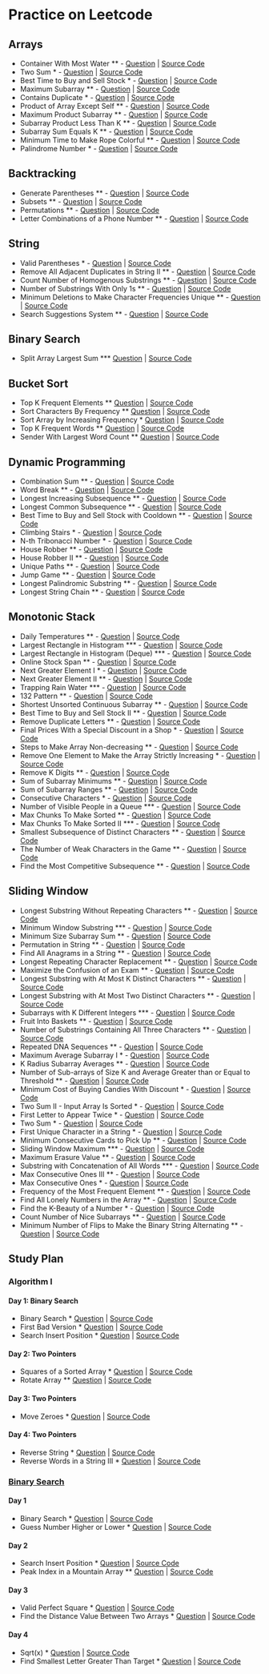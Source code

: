 # Practice on Leetcode
## Arrays
- Container With Most Water ** - [Question](https://leetcode.com/problems/container-with-most-water/) | [Source Code](./arrays/container-with-most-water/main.go)
- Two Sum * - [Question](https://leetcode.com/problems/two-sum/) | [Source Code](./arrays/two-sum/main.go)
- Best Time to Buy and Sell Stock * - [Question](https://leetcode.com/problems/best-time-to-buy-and-sell-stock/) | [Source Code](./arrays/best-time-to-buy-and-sell-stock/main.go)
- Maximum Subarray ** - [Question](https://leetcode.com/problems/maximum-subarray/) | [Source Code](./arrays/maximum-subarray/main.go)
- Contains Duplicate * - [Question](https://leetcode.com/problems/contains-duplicate/) | [Source Code](./arrays/contains-duplicate/main.go)
- Product of Array Except Self ** - [Question](https://leetcode.com/problems/product-of-array-except-self/) | [Source Code](./arrays/product-of-array-except-self/main.go)
- Maximum Product Subarray ** - [Question](https://leetcode.com/problems/maximum-product-subarray/) | [Source Code](./arrays/maximum-product-subarray/main.go)
- Subarray Product Less Than K ** - [Question](https://leetcode.com/problems/subarray-product-less-than-k/) | [Source Code](./arrays/subarray-product-less-than-k/main.go)
- Subarray Sum Equals K ** - [Question](https://leetcode.com/problems/subarray-sum-equals-k/) | [Source Code](./arrays/subarray-sum-equals-k/main.go)
- Minimum Time to Make Rope Colorful ** - [Question](https://leetcode.com/problems/minimum-time-to-make-rope-colorful/) | [Source Code](./arrays/minimum-time-to-make-rope-colorful/main.go)
- Palindrome Number * - [Question](https://leetcode.com/problems/palindrome-number/) | [Source Code](./arrays/palindrome-number/main.go)

## Backtracking
- Generate Parentheses ** - [Question](https://leetcode.com/problems/generate-parentheses/) | [Source Code](backtracking/generate-parentheses/main.go)
- Subsets ** - [Question](https://leetcode.com/problems/subsets/) | [Source Code](backtracking/subsets/main.go)
- Permutations ** - [Question](https://leetcode.com/problems/permutations/) | [Source Code](backtracking/permutations/main.go)
- Letter Combinations of a Phone Number ** - [Question](https://leetcode.com/problems/letter-combinations-of-a-phone-number/) | [Source Code](backtracking/letter-combinations-of-a-phone-number/main.go)

## String
- Valid Parentheses * - [Question](https://leetcode.com/problems/valid-parentheses/) | [Source Code](string/valid-parentheses/main.go)
- Remove All Adjacent Duplicates in String II ** - [Question](https://leetcode.com/problems/remove-all-adjacent-duplicates-in-string-ii/) | [Source Code](string/remove-all-adjacent-duplicates-in-string-ii/main.go)
- Count Number of Homogenous Substrings ** - [Question](https://leetcode.com/problems/count-number-of-homogenous-substrings/) | [Source Code](string/count-number-of-homogenous-substrings/main.go)
- Number of Substrings With Only 1s ** - [Question](https://leetcode.com/problems/number-of-substrings-with-only-1s/) | [Source Code](string/number-of-substrings-with-only-1s/main.go)
- Minimum Deletions to Make Character Frequencies Unique ** - [Question](https://leetcode.com/problems/minimum-deletions-to-make-character-frequencies-unique/) | [Source Code](string/minimum-deletions-to-make-character-frequencies-unique/main.go)
- Search Suggestions System ** - [Question](https://leetcode.com/problems/search-suggestions-system/) | [Source Code](string/search-suggestions-system/main.go)

## Binary Search
- Split Array Largest Sum *** [Question](https://leetcode.com/problems/split-array-largest-sum/) | [Source Code](binary-search/split-array-largest-sum/main.go)

## Bucket Sort
- Top K Frequent Elements ** [Question](https://leetcode.com/problems/top-k-frequent-elements/) | [Source Code](bucket-sort/top-k-frequent-elements/main.go)
- Sort Characters By Frequency ** [Question](https://leetcode.com/problems/sort-characters-by-frequency/) | [Source Code](bucket-sort/sort-characters-by-frequency/main.go)
- Sort Array by Increasing Frequency * [Question](https://leetcode.com/problems/sort-array-by-increasing-frequency/) | [Source Code](bucket-sort/sort-array-by-increasing-frequency/main.go)
- Top K Frequent Words ** [Question](https://leetcode.com/problems/top-k-frequent-words/) | [Source Code](bucket-sort/top-k-frequent-words/main.go)
- Sender With Largest Word Count ** [Question](https://leetcode.com/problems/sender-with-largest-word-count/) | [Source Code](bucket-sort/sender-with-largest-word-count/main.go)

## Dynamic Programming
- Combination Sum ** - [Question](https://leetcode.com/problems/combination-sum/) | [Source Code](dynamic-programming/combination-sum/main.go)
- Word Break ** - [Question](https://leetcode.com/problems/word-break/) | [Source Code](dynamic-programming/word-break/main.go)
- Longest Increasing Subsequence ** - [Question](https://leetcode.com/problems/longest-increasing-subsequence/) | [Source Code](dynamic-programming/longest-increasing-subsequence/main.go)
- Longest Common Subsequence ** - [Question](https://leetcode.com/problems/longest-common-subsequence/) | [Source Code](dynamic-programming/longest-common-subsequence/main.go)
- Best Time to Buy and Sell Stock with Cooldown ** - [Question](https://leetcode.com/problems/best-time-to-buy-and-sell-stock-with-cooldown/) | [Source Code](dynamic-programming/best-time-to-buy-and-sell-stock-with-cooldown/main.go)
- Climbing Stairs * - [Question](https://leetcode.com/problems/climbing-stairs/) | [Source Code](dynamic-programming/climbing-stairs/main.go)
- N-th Tribonacci Number * - [Question](https://leetcode.com/problems/n-th-tribonacci-number/) | [Source Code](dynamic-programming/n-th-tribonacci-number/main.go)
- House Robber ** - [Question](https://leetcode.com/problems/house-robber/) | [Source Code](dynamic-programming/house-robber/main.go)
- House Robber II ** - [Question](https://leetcode.com/problems/house-robber-ii/) | [Source Code](dynamic-programming/house-robber-ii/main.go)
- Unique Paths ** - [Question](https://leetcode.com/problems/unique-paths/) | [Source Code](dynamic-programming/unique-paths/main.go)
- Jump Game ** - [Question](https://leetcode.com/problems/jump-game/) | [Source Code](dynamic-programming/jump-game/main.go)
- Longest Palindromic Substring ** - [Question](https://leetcode.com/problems/longest-palindromic-substring/) | [Source Code](dynamic-programming/longest-palindromic-substring/main.go)
- Longest String Chain ** - [Question](https://leetcode.com/problems/longest-string-chain/) | [Source Code](dynamic-programming/longest-string-chain/main.go)

## Monotonic Stack
- Daily Temperatures ** - [Question](https://leetcode.com/problems/daily-temperatures/) | [Source Code](monotonic_stack/daily-temperatures/main.go)
- Largest Rectangle in Histogram *** - [Question](https://leetcode.com/problems/largest-rectangle-in-histogram/) | [Source Code](monotonic_stack/largest-rectangle-in-histogram/main_stack.go)
- Largest Rectangle in Histogram (Deque) *** - [Question](https://leetcode.com/problems/largest-rectangle-in-histogram/) | [Source Code](monotonic_stack/largest-rectangle-in-histogram/main_deque.go)
- Online Stock Span ** - [Question](https://leetcode.com/problems/online-stock-span/) | [Source Code](monotonic_stack/online-stock-span/main.go)
- Next Greater Element I * - [Question](https://leetcode.com/problems/next-greater-element-i/) | [Source Code](monotonic_stack/next-greater-element-i/main.go)
- Next Greater Element II ** - [Question](https://leetcode.com/problems/next-greater-element-ii/) | [Source Code](monotonic_stack/next-greater-element-ii/main.go)
- Trapping Rain Water *** - [Question](https://leetcode.com/problems/trapping-rain-water/) | [Source Code](monotonic_stack/trapping-rain-water/main.go)
- 132 Pattern ** - [Question](https://leetcode.com/problems/132-pattern/) | [Source Code](monotonic_stack/132-pattern/main.go)
- Shortest Unsorted Continuous Subarray ** - [Question](https://leetcode.com/problems/shortest-unsorted-continuous-subarray/) | [Source Code](monotonic_stack/shortest-unsorted-continuous-subarray/main.go)
- Best Time to Buy and Sell Stock II ** - [Question](https://leetcode.com/problems/best-time-to-buy-and-sell-stock-ii/) | [Source Code](monotonic_stack/best-time-to-buy-and-sell-stock-ii/main.go)
- Remove Duplicate Letters ** - [Question](https://leetcode.com/problems/remove-duplicate-letters/) | [Source Code](monotonic_stack/remove-duplicate-letters/main.go)
- Final Prices With a Special Discount in a Shop * - [Question](https://leetcode.com/problems/final-prices-with-a-special-discount-in-a-shop/) | [Source Code](monotonic_stack/final-prices-with-a-special-discount-in-a-shop/main.go)
- Steps to Make Array Non-decreasing ** - [Question](https://leetcode.com/problems/steps-to-make-array-non-decreasing/) | [Source Code](monotonic_stack/steps-to-make-array-non-decreasing/main.go)
- Remove One Element to Make the Array Strictly Increasing * - [Question](https://leetcode.com/problems/remove-one-element-to-make-the-array-strictly-increasing/) | [Source Code](monotonic_stack/remove-one-element-to-make-the-array-strictly-increasing/main.go)
- Remove K Digits ** - [Question](https://leetcode.com/problems/remove-k-digits/) | [Source Code](monotonic_stack/remove-k-digits/main.go)
- Sum of Subarray Minimums ** - [Question](https://leetcode.com/problems/sum-of-subarray-minimums/) | [Source Code](monotonic_stack/sum-of-subarray-minimums/main.go)
- Sum of Subarray Ranges ** - [Question](https://leetcode.com/problems/sum-of-subarray-ranges/) | [Source Code](monotonic_stack/sum-of-subarray-ranges/main.go)
- Consecutive Characters * - [Question](https://leetcode.com/problems/consecutive-characters/) | [Source Code](monotonic_stack/consecutive-characters/main.go)
- Number of Visible People in a Queue *** - [Question](https://leetcode.com/problems/number-of-visible-people-in-a-queue/) | [Source Code](monotonic_stack/number-of-visible-people-in-a-queue/main.go)
- Max Chunks To Make Sorted ** - [Question](https://leetcode.com/problems/max-chunks-to-make-sorted/) | [Source Code](monotonic_stack/max-chunks-to-make-sorted/main.go)
- Max Chunks To Make Sorted II *** - [Question](https://leetcode.com/problems/max-chunks-to-make-sorted-ii/) | [Source Code](monotonic_stack/max-chunks-to-make-sorted-ii/main.go)
- Smallest Subsequence of Distinct Characters ** - [Question](https://leetcode.com/problems/smallest-subsequence-of-distinct-characters/) | [Source Code](monotonic_stack/smallest-subsequence-of-distinct-characters/main.go)
- The Number of Weak Characters in the Game ** - [Question](https://leetcode.com/problems/the-number-of-weak-characters-in-the-game/) | [Source Code](monotonic_stack/the-number-of-weak-characters-in-the-game/main.go)
- Find the Most Competitive Subsequence ** - [Question](https://leetcode.com/problems/find-the-most-competitive-subsequence/) | [Source Code](monotonic_stack/find-the-most-competitive-subsequence/main.go)

## Sliding Window
- Longest Substring Without Repeating Characters ** - [Question](https://leetcode.com/problems/longest-substring-without-repeating-characters/) | [Source Code](sliding-window/longest-substring-without-repeating-characters/main.go)
- Minimum Window Substring *** - [Question](https://leetcode.com/problems/minimum-window-substring/) | [Source Code](sliding-window/minimum-window-substring/main.go)
- Minimum Size Subarray Sum ** - [Question](https://leetcode.com/problems/minimum-size-subarray-sum/) | [Source Code](sliding-window/minimum-size-subarray-sum/main.go)
- Permutation in String ** - [Question](https://leetcode.com/problems/permutation-in-string/) | [Source Code](sliding-window/permutation-in-string/main.go)
- Find All Anagrams in a String ** - [Question](https://leetcode.com/problems/find-all-anagrams-in-a-string/) | [Source Code](sliding-window/find-all-anagrams-in-a-string/main.go)
- Longest Repeating Character Replacement ** - [Question](https://leetcode.com/problems/longest-repeating-character-replacement/) | [Source Code](sliding-window/longest-repeating-character-replacement/main.go)
- Maximize the Confusion of an Exam ** - [Question](https://leetcode.com/problems/maximize-the-confusion-of-an-exam/) | [Source Code](sliding-window/maximize-the-confusion-of-an-exam/main.go)
- Longest Substring with At Most K Distinct Characters ** - [Question](https://leetcode.com/problems/longest-substring-with-at-most-k-distinct-characters/) | [Source Code](sliding-window/longest-substring-with-at-most-k-distinct-characters/main.go)
- Longest Substring with At Most Two Distinct Characters ** - [Question](https://leetcode.com/problems/longest-substring-with-at-most-two-distinct-characters/) | [Source Code](sliding-window/longest-substring-with-at-most-two-distinct-characters/main.go)
- Subarrays with K Different Integers *** - [Question](https://leetcode.com/problems/subarrays-with-k-different-integers/) | [Source Code](sliding-window/subarrays-with-k-different-integers/main.go)
- Fruit Into Baskets ** - [Question](https://leetcode.com/problems/fruit-into-baskets/) | [Source Code](sliding-window/fruit-into-baskets/main.go)
- Number of Substrings Containing All Three Characters ** - [Question](https://leetcode.com/problems/number-of-substrings-containing-all-three-characters/) | [Source Code](sliding-window/number-of-substrings-containing-all-three-characters/main.go)
- Repeated DNA Sequences ** - [Question](https://leetcode.com/problems/repeated-dna-sequences/) | [Source Code](sliding-window/repeated-dna-sequences/main.go)
- Maximum Average Subarray I * - [Question](https://leetcode.com/problems/maximum-average-subarray-i/) | [Source Code](sliding-window/maximum-average-subarray-i/main.go)
- K Radius Subarray Averages ** - [Question](https://leetcode.com/problems/k-radius-subarray-averages/) | [Source Code](sliding-window/k-radius-subarray-averages/main.go)
- Number of Sub-arrays of Size K and Average Greater than or Equal to Threshold ** - [Question](https://leetcode.com/problems/number-of-sub-arrays-of-size-k-and-average-greater-than-or-equal-to-threshold/) | [Source Code](sliding-window/number-of-sub-arrays-of-size-k-and-average-greater-than-or-equal-to-threshold/main.go)
- Minimum Cost of Buying Candies With Discount * - [Question](https://leetcode.com/problems/minimum-cost-of-buying-candies-with-discount/) | [Source Code](sliding-window/minimum-cost-of-buying-candies-with-discount/main.go)
- Two Sum II - Input Array Is Sorted * - [Question](https://leetcode.com/problems/two-sum-ii-input-array-is-sorted/) | [Source Code](sliding-window/two-sum-ii-input-array-is-sorted/main.go)
- First Letter to Appear Twice * - [Question](https://leetcode.com/problems/first-letter-to-appear-twice/) | [Source Code](sliding-window/first-letter-to-appear-twice/main.go)
- Two Sum * - [Question](https://leetcode.com/problems/two-sum/) | [Source Code](sliding-window/two-sum/main.go)
- First Unique Character in a String * - [Question](https://leetcode.com/problems/first-unique-character-in-a-string/) | [Source Code](sliding-window/first-letter-to-appear-twice/main.go)
- Minimum Consecutive Cards to Pick Up ** - [Question](https://leetcode.com/problems/minimum-consecutive-cards-to-pick-up/) | [Source Code](sliding-window/minimum-consecutive-cards-to-pick-up/main.go)
- Sliding Window Maximum *** - [Question](https://leetcode.com/problems/sliding-window-maximum/) | [Source Code](sliding-window/sliding-window-maximum/main.go)
- Maximum Erasure Value ** - [Question](https://leetcode.com/problems/maximum-erasure-value/) | [Source Code](sliding-window/maximum-erasure-value/main.go)
- Substring with Concatenation of All Words *** - [Question](https://leetcode.com/problems/substring-with-concatenation-of-all-words/) | [Source Code](sliding-window/substring-with-concatenation-of-all-words/main.go)
- Max Consecutive Ones III ** - [Question](https://leetcode.com/problems/max-consecutive-ones-iii/) | [Source Code](sliding-window/max-consecutive-ones-iii/main.go)
- Max Consecutive Ones * - [Question](https://leetcode.com/problems/max-consecutive-ones/) | [Source Code](sliding-window/max-consecutive-ones/main.go)
- Frequency of the Most Frequent Element ** - [Question](https://leetcode.com/problems/frequency-of-the-most-frequent-element/) | [Source Code](sliding-window/frequency-of-the-most-frequent-element/main.go)
- Find All Lonely Numbers in the Array ** - [Question](https://leetcode.com/problems/find-all-lonely-numbers-in-the-array/) | [Source Code](sliding-window/find-all-lonely-numbers-in-the-array/main.go)
- Find the K-Beauty of a Number * - [Question](https://leetcode.com/problems/find-the-k-beauty-of-a-number/) | [Source Code](sliding-window/find-the-k-beauty-of-a-number/main.go)
- Count Number of Nice Subarrays ** - [Question](https://leetcode.com/problems/count-number-of-nice-subarrays/) | [Source Code](sliding-window/count-number-of-nice-subarrays/main.go)
- Minimum Number of Flips to Make the Binary String Alternating ** - [Question](https://leetcode.com/problems/minimum-number-of-flips-to-make-the-binary-string-alternating/) | [Source Code](sliding-window/minimum-number-of-flips-to-make-the-binary-string-alternating/main.go)

## Study Plan
### Algorithm I
#### Day 1: Binary Search
- Binary Search * [Question](https://leetcode.com/problems/binary-search/) | [Source Code](study-plan/algorithm/day-1-binary-search/binary-search/main.go)
- First Bad Version * [Question](https://leetcode.com/problems/first-bad-version/) | [Source Code](study-plan/algorithm/day-1-binary-search/first-bad-version/main.go)
- Search Insert Position * [Question](https://leetcode.com/problems/search-insert-position/) | [Source Code](study-plan/algorithm/day-1-binary-search/search-insert-position/main.go)

#### Day 2: Two Pointers
- Squares of a Sorted Array * [Question](https://leetcode.com/problems/squares-of-a-sorted-array/) | [Source Code](study-plan/algorithm/day-2-two-pointers/squares-of-a-sorted-array/main.go)
- Rotate Array ** [Question](https://leetcode.com/problems/rotate-array/) | [Source Code](study-plan/algorithm/day-2-two-pointers/rotate-array/main.go)

#### Day 3: Two Pointers
- Move Zeroes * [Question](https://leetcode.com/problems/move-zeroes/?envType=study-plan&id=algorithm-i) | [Source Code](study-plan/algorithm/day-3-two-pointers/move-zeroes/main.go)

#### Day 4: Two Pointers
- Reverse String * [Question](https://leetcode.com/problems/reverse-string/?envType=study-plan&id=algorithm-i) | [Source Code](study-plan/algorithm/day-4-two-pointers/reverse-string/main.go)
- Reverse Words in a String III * [Question](https://leetcode.com/problems/reverse-words-in-a-string-iii/?envType=study-plan&id=algorithm-i) | [Source Code](study-plan/algorithm/day-4-two-pointers/reverse-words-in-a-string-iii/main.go)

### [Binary Search](https://leetcode.com/study-plan/binary-search/)
#### Day 1
- Binary Search * [Question](https://leetcode.com/problems/binary-search/?envType=study-plan&id=binary-search-i) | [Source Code](study-plan/algorithm/day-1-binary-search/binary-search/main.go)
- Guess Number Higher or Lower * [Question](https://leetcode.com/problems/guess-number-higher-or-lower/?envType=study-plan&id=binary-search-i) | [Source Code](study-plan/binary-search-i/guess-number-higher-or-lower/main.go)
#### Day 2
- Search Insert Position * [Question](https://leetcode.com/problems/search-insert-position/?envType=study-plan&id=binary-search-i) | [Source Code](study-plan/algorithm/day-1-binary-search/search-insert-position/main.go)
- Peak Index in a Mountain Array ** [Question](https://leetcode.com/problems/peak-index-in-a-mountain-array/?envType=study-plan&id=binary-search-i) | [Source Code](study-plan/binary-search-i/peak-index-in-a-mountain-array/main.go)
#### Day 3
- Valid Perfect Square * [Question](https://leetcode.com/problems/valid-perfect-square/?envType=study-plan&id=binary-search-i) | [Source Code](study-plan/binary-search-i/valid-perfect-square/main.go)
- Find the Distance Value Between Two Arrays * [Question](https://leetcode.com/problems/find-the-distance-value-between-two-arrays/?envType=study-plan&id=binary-search-i) | [Source Code](study-plan/binary-search-i/find-the-distance-value-between-two-arrays/main.go)
#### Day 4
- Sqrt(x) * [Question](https://leetcode.com/problems/sqrtx/?envType=study-plan&id=binary-search-i) | [Source Code](study-plan/binary-search-i/sqrtx/main.go)
- Find Smallest Letter Greater Than Target * [Question](https://leetcode.com/problems/find-smallest-letter-greater-than-target/?envType=study-plan&id=binary-search-i) | [Source Code](study-plan/binary-search-i/find-smallest-letter-greater-than-target/main.go)

